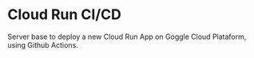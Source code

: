 # Cloud Run CI/CD

Server base to deploy a new Cloud Run App on Goggle Cloud Plataform, using Github Actions.

